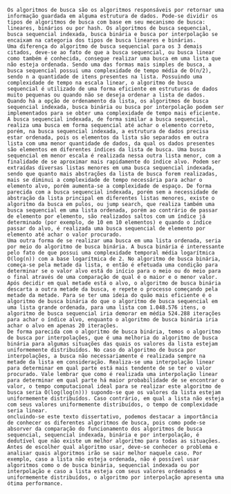     Os algoritmos de busca são os algoritmos responsáveis por retornar uma informação guardada em alguma estrutura de dados. Pode-se dividir os tipos de algoritmos de busca com base em seu mecanismo de busca: lineares, binários ou por hash. Os algoritmos de busca sequencial, busca sequencial indexada, busca binária e busca por interpolação se encaixam na categoria dos tipos de busca lineares e binárias.
    Uma diferença do algoritmo de busca sequencial para os 3 demais citados, deve-se ao fato de que a busca sequencial, ou busca linear como também é conhecida, consegue realizar uma busca em uma lista que não esteja ordenada. Sendo uma das formas mais simples de busca, a busca sequencial possui uma complexidade de tempo média de O(n/2), sendo n a quantidade de itens presentes na lista. Possuindo uma complexidade de tempo na escala linear, o algoritmo de busca sequencial é utilizado de uma forma eficiente em estruturas de dados muito pequenas ou quando não se deseja ordenar a lista de dados. Quando há a opção de ordenamento da lista, os algoritmos de busca sequencial indexada, busca binária ou busca por interpolação podem ser implementados para se obter uma complexidade de tempo mais eficiente.
    A busca sequencial indexada, de forma similar a busca sequencial, realiza uma busca em forma sequencial até achar o elemento correto, porém, na busca sequencial indexada, a estrutura de dados precisa estar ordenada, pois os elementos da lista são separados em outra lista com uma menor quantidade de dados, da qual os dados presentes são elementos em diferentes índices da lista de busca. Uma busca sequencial em menor escala é realizada nessa outra lista menor, com a finalidade de se aproximar mais rapidamente do índice alvo. Podem ser extraídas diversas listas menores em uma busca sequencial indexada, sendo que quanto mais abstrações da lista de busca forem realizadas, mais se diminui a complexidade de tempo necessária para achar o elemento alvo, porém aumenta-se a complexidade de espaço. De forma parecida com a busca sequencial indexada, porém sem a necessidade de abstração da lista principal em diferentes listas menores, existe o algoritmo da busca em pulos, ou jump search, que realiza também uma busca sequencial em uma lista ordenada, porém ao contrário de passar de elemento por elemento, são realizados saltos com um índice já determinado (por exemplo, de 10 em 10 elementos) e quando o índice passar do alvo, é realizada uma busca sequencial de elemento por elemento até achar o valor procurado.
    Uma outra forma de se realizar uma busca em uma lista ordenada, seria por meio do algoritmo de busca binária. A busca binária é interessante pelo fato de que possui uma complexidade temporal média logarítmica O(log(n)) com a base logarítmica de 2. No algoritmo de busca binária, começa-se pela metade da lista, e então é efetuada uma condição para determinar se o valor alvo está do início para o meio ou do meio para o final através de uma comparação de qual é o maior e o menor valor. Após decidir em qual metade está o alvo, o algoritmo de busca binária descarta a outra metade da busca, e repete o processo começando pela metade da metade. Para se ter uma ideia do quão mais eficiente é o algoritmo de busca binária do que o algoritmo de busca sequencial em uma lista grande ordenada, para uma lista com 1.048.576 itens, o algoritmo de busca sequencial iria demorar em média 524.288 iterações para achar o índice alvo, enquanto o algoritmo de busca binária iria achar o alvo em apenas 20 iterações.
    De forma parecida com o algoritmo de busca binária, temos o algoritmo de busca por interpolações, que é uma melhoria do algoritmo de busca binária para algumas situações das quais os valores da lista estejam uniformemente distribuídos. No caso do algoritmo de busca por interpolações, a busca não necessariamente é realizada sempre na metade da lista em consideração. Realiza-se uma interpolação linear para determinar em qual parte está mais tendente de se ter o valor procurado. Vale lembrar que como é realizada uma interpolação linear para determinar em qual parte há maior probabilidade de se encontrar o valor, o tempo computacional ideal para se realizar este algoritmo de busca seria O(log(log(n))) supondo-se que os valores da lista estejam uniformemente distribuídos. Caso contrário, em qual a lista não esteja com seus valores uniformemente distribuídos, o tempo de complexidade seria linear.
    oncluindo-se este texto dissertativo, podemos destacar a importância de conhecer os diferentes algoritmos de busca, pois como pode-se absorver da comparação do funcionamento dos algoritmos de busca sequencial, sequencial indexada, binária e por interpolação, é dedutível que não existe um melhor algoritmo para todas as situações. Antes de escolher qual algoritmo usar, deve-se conhecer o problema e analisar quais algoritmos irão se sair melhor naquele caso. Por exemplo, caso a lista não esteja ordenada, não é possível usar algoritmos como o de busca binária, sequencial indexada ou por interpolação e caso a lista esteja com seus valores ordenados e uniformemente distribuídos, o algoritmo por interpolação apresenta uma ótima performance.